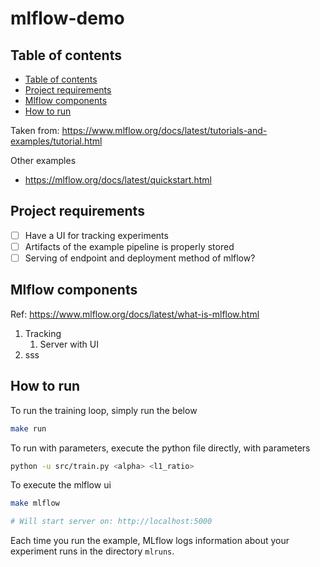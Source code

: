 # mlflow-demo

## Table of contents

- [Table of contents](#table-of-contents)
- [Project requirements](#project-requirements)
- [Mlflow components](#mlflow-components)
- [How to run](#how-to-run)

Taken from: <https://www.mlflow.org/docs/latest/tutorials-and-examples/tutorial.html>

Other examples

- <https://mlflow.org/docs/latest/quickstart.html>

## Project requirements

- [ ] Have a UI for tracking experiments
- [ ] Artifacts of the example pipeline is properly stored
- [ ] Serving of endpoint and deployment method of mlflow?

## Mlflow components

Ref: <https://www.mlflow.org/docs/latest/what-is-mlflow.html>

1. Tracking
   1. Server with UI
2. sss

## How to run

To run the training loop, simply run the below

```bash
make run
```

To run with parameters, execute the python file directly, with parameters

```bash
python -u src/train.py <alpha> <l1_ratio>
```

To execute the mlflow ui

```bash
make mlflow

# Will start server on: http://localhost:5000
```

Each time you run the example, MLflow logs information about your experiment runs in the directory `mlruns`.
